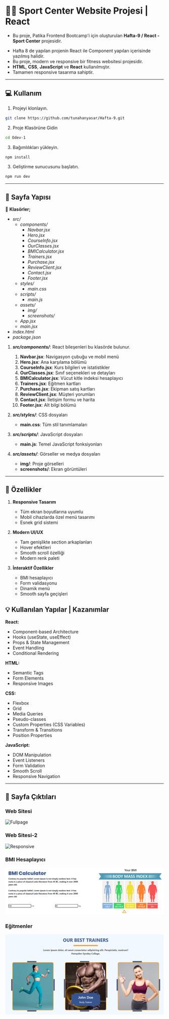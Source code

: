 # 🏋🏽 Sport Center Website Projesi | React
- Bu proje, Patika Frontend Bootcamp'i için oluşturulan **Hafta-9 / React - Sport Center** projesidir.
* Hafta 8 de yapılan projenin React ile Component yapıları içerisinde yazılmış halidir.
* Bu proje, modern ve responsive bir fitness websitesi projesidir.
* **HTML**, **CSS**, **JavaScript** ve **React** kullanılmıştır.
* Tamamen responsive tasarıma sahiptir.
---

## :computer: Kullanım

1. Projeyi klonlayın.
```bash
git clone https://github.com/tunahanyasar/Hafta-9.git
```
2. Proje Klasörüne Gidin
```bash
cd Odev-1
```
3. Bağımlılıkları yükleyin.
```bash
npm install
```
3. Geliştirme sunucusunu başlatın.
```bash
npm run dev
```

---

## 📜 Sayfa Yapısı

:open_file_folder: **Klasörler;**
* *src/*
  * *components/*
    * *Navbar.jsx*
    * *Hero.jsx*
    * *CourseInfo.jsx*
    * *OurClasses.jsx*
    * *BMICalculator.jsx*
    * *Trainers.jsx*
    * *Purchase.jsx*
    * *ReviewClient.jsx*
    * *Contact.jsx*
    * *Footer.jsx*
  * *styles/*
    * *main.css*
  * *scripts/*
    * *main.js*
  * *assets/*
    * *img/*
    * *screenshots/*
  * *App.jsx*
  * *main.jsx*
* *index.html*
* *package.json*

1. ***src/components/***: React bileşenleri bu klasörde bulunur.
    1. **Navbar.jsx**: Navigasyon çubuğu ve mobil menü
    2. **Hero.jsx**: Ana karşılama bölümü
    3. **CourseInfo.jsx**: Kurs bilgileri ve istatistikler
    4. **OurClasses.jsx**: Sınıf seçenekleri ve detayları
    5. **BMICalculator.jsx**: Vücut kitle indeksi hesaplayıcı
    6. **Trainers.jsx**: Eğitmen kartları
    7. **Purchase.jsx**: Ekipman satış kartları
    8. **ReviewClient.jsx**: Müşteri yorumları
    9. **Contact.jsx**: İletişim formu ve harita
    10. **Footer.jsx**: Alt bilgi bölümü

2. ***src/styles/***: CSS dosyaları
    - **main.css**: Tüm stil tanımlamaları

3. ***src/scripts/***: JavaScript dosyaları
    - **main.js**: Temel JavaScript fonksiyonları

4. ***src/assets/***: Görseller ve medya dosyaları
    - **img/**: Proje görselleri
    - **screenshots/**: Ekran görüntüleri

---
## :star2: Özellikler

1. **Responsive Tasarım**
   - Tüm ekran boyutlarına uyumlu
   - Mobil cihazlarda özel menü tasarımı
   - Esnek grid sistemi

2. **Modern UI/UX**
   - Tam genişlikte section arkaplanları
   - Hover efektleri
   - Smooth scroll özelliği
   - Modern renk paleti

3. **İnteraktif Özellikler**
   - BMI hesaplayıcı
   - Form validasyonu
   - Dinamik menü
   - Smooth sayfa geçişleri

## 💡 Kullanılan Yapılar | Kazanımlar

**React:**
* Component-based Architecture
* Hooks (useState, useEffect)
* Props & State Management
* Event Handling
* Conditional Rendering

**HTML:**
* Semantic Tags
* Form Elements
* Responsive Images

**CSS:**
* Flexbox
* Grid
* Media Queries
* Pseudo-classes
* Custom Properties (CSS Variables)
* Transform & Transitions
* Position Properties

**JavaScript:**
* DOM Manipulation
* Event Listeners
* Form Validation
* Smooth Scroll
* Responsive Navigation

---

## :paperclip: Sayfa Çıktıları

### Web Sitesi

![Fullpage](./src/assets/screenshots/full-page.png)

### Web Sitesi-2

![Responsive](./src/assets/screenshots/responsive-575px.png)


### BMI Hesaplayıcı
![BMI Hesaplayıcı](./src/assets/screenshots/bmi-calc.png)

### Eğitmenler
![Eğitmenler](./src/assets/screenshots/trainers.png)
